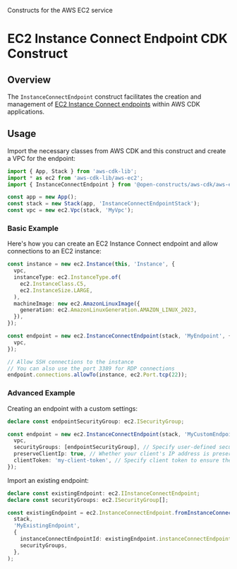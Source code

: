 Constructs for the AWS EC2 service

# EC2 Instance Connect Endpoint CDK Construct

## Overview

The `InstanceConnectEndpoint` construct facilitates the creation and management of [EC2 Instance Connect endpoints](https://docs.aws.amazon.com/AWSEC2/latest/UserGuide/connect-with-ec2-instance-connect-endpoint.html)
within AWS CDK applications.

## Usage

Import the necessary classes from AWS CDK and this construct and create a VPC for the endpoint:

```ts
import { App, Stack } from 'aws-cdk-lib';
import * as ec2 from 'aws-cdk-lib/aws-ec2';
import { InstanceConnectEndpoint } from '@open-constructs/aws-cdk/aws-ec2';

const app = new App();
const stack = new Stack(app, 'InstanceConnectEndpointStack');
const vpc = new ec2.Vpc(stack, 'MyVpc');
```

### Basic Example

Here's how you can create an EC2 Instance Connect endpoint and allow connections to an EC2 instance:

```ts
const instance = new ec2.Instance(this, 'Instance', {
  vpc,
  instanceType: ec2.InstanceType.of(
    ec2.InstanceClass.C5,
    ec2.InstanceSize.LARGE,
  ),
  machineImage: new ec2.AmazonLinuxImage({
    generation: ec2.AmazonLinuxGeneration.AMAZON_LINUX_2023,
  }),
});

const endpoint = new ec2.InstanceConnectEndpoint(stack, 'MyEndpoint', {
  vpc,
});

// Allow SSH connections to the instance
// You can also use the port 3389 for RDP connections
endpoint.connections.allowTo(instance, ec2.Port.tcp(22));
```

### Advanced Example

Creating an endpoint with a custom settings:

```ts
declare const endpointSecurityGroup: ec2.ISecurityGroup;

const endpoint = new ec2.InstanceConnectEndpoint(stack, 'MyCustomEndpoint', {
  vpc,
  securityGroups: [endpointSecurityGroup], // Specify user-defined security groups
  preserveClientIp: true, // Whether your client's IP address is preserved as the source
  clientToken: 'my-client-token', // Specify client token to ensure the idempotency of the request.
});
```

Import an existing endpoint:

```ts
declare const existingEndpoint: ec2.IInstanceConnectEndpoint;
declare const securityGroups: ec2.ISecurityGroup[];

const existingEndpoint = ec2.InstanceConnectEndpoint.fromInstanceConnectEndpointAttributes(
  stack,
  'MyExistingEndpoint',
  {
    instanceConnectEndpointId: existingEndpoint.instanceConnectEndpointId,
    securityGroups,
  },
);
```
